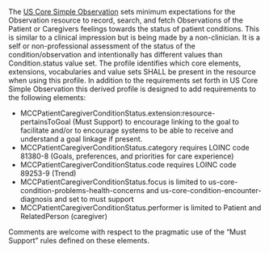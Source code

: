 The [US Core Simple Observation](http://hl7.org/fhir/us/core/StructureDefinition/us-core-simple-observation) sets minimum expectations for the Observation resource to record, search, and fetch Observations of the Patient or Caregivers feelings towards the status of patient conditions. This is similar to a clinical impression but is being made by a non-clinician. It is a self or non-professional assessment of the status of the condition/observation and intentionally has different values than Condition.status value set. The profile identifies which core elements, extensions, vocabularies and value sets SHALL be present in the resource when using this profile. In addition to the requirements set forth in US Core Simple Observation this derived profile is designed to add requirements to the following elements:

* MCCPatientCaregiverConditionStatus.extension:resource-pertainsToGoal (Must Support) to encourage linking to the goal to facilitate and/or to encourage systems to be able to receive and understand a goal linkage if present.
* MCCPatientCaregiverConditionStatus.category requires LOINC code 81380-8 (Goals, preferences, and priorities for care experience)
* MCCPatientCaregiverConditionStatus.code requires LOINC code 89253-9 (Trend) 
* MCCPatientCaregiverConditionStatus.focus is limited to us-core-condition-problems-health-concerns and us-core-condition-encounter-diagnosis and set to must support
* MCCPatientCaregiverConditionStatus.performer is limited to Patient and RelatedPerson (caregiver)

Comments are welcome with respect to the pragmatic use of the “Must Support” rules defined on these elements.